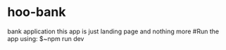 # hoo-bank
bank application
this app is just landing page and nothing more
#Run the app using:
$~npm run dev


